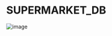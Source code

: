 # SUPERMARKET_DB

![image](https://github.com/SamuelSml8/SUPERMARKET_DB/assets/127326262/8a94c017-03ab-44d0-b736-d0cfeb2b796a)
